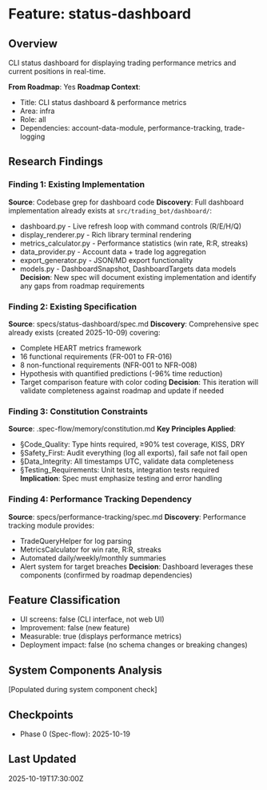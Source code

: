 # Feature: status-dashboard

## Overview
CLI status dashboard for displaying trading performance metrics and current positions in real-time.

**From Roadmap**: Yes
**Roadmap Context**:
- Title: CLI status dashboard & performance metrics
- Area: infra
- Role: all
- Dependencies: account-data-module, performance-tracking, trade-logging

## Research Findings

### Finding 1: Existing Implementation
**Source**: Codebase grep for dashboard code
**Discovery**: Full dashboard implementation already exists at `src/trading_bot/dashboard/`:
- dashboard.py - Live refresh loop with command controls (R/E/H/Q)
- display_renderer.py - Rich library terminal rendering
- metrics_calculator.py - Performance statistics (win rate, R:R, streaks)
- data_provider.py - Account data + trade log aggregation
- export_generator.py - JSON/MD export functionality
- models.py - DashboardSnapshot, DashboardTargets data models
**Decision**: New spec will document existing implementation and identify any gaps from roadmap requirements

### Finding 2: Existing Specification
**Source**: specs/status-dashboard/spec.md
**Discovery**: Comprehensive spec already exists (created 2025-10-09) covering:
- Complete HEART metrics framework
- 16 functional requirements (FR-001 to FR-016)
- 8 non-functional requirements (NFR-001 to NFR-008)
- Hypothesis with quantified predictions (-96% time reduction)
- Target comparison feature with color coding
**Decision**: This iteration will validate completeness against roadmap and update if needed

### Finding 3: Constitution Constraints
**Source**: .spec-flow/memory/constitution.md
**Key Principles Applied**:
- §Code_Quality: Type hints required, ≥90% test coverage, KISS, DRY
- §Safety_First: Audit everything (log all exports), fail safe not fail open
- §Data_Integrity: All timestamps UTC, validate data completeness
- §Testing_Requirements: Unit tests, integration tests required
**Implication**: Spec must emphasize testing and error handling

### Finding 4: Performance Tracking Dependency
**Source**: specs/performance-tracking/spec.md
**Discovery**: Performance tracking module provides:
- TradeQueryHelper for log parsing
- MetricsCalculator for win rate, R:R, streaks
- Automated daily/weekly/monthly summaries
- Alert system for target breaches
**Decision**: Dashboard leverages these components (confirmed by roadmap dependencies)

## Feature Classification
- UI screens: false (CLI interface, not web UI)
- Improvement: false (new feature)
- Measurable: true (displays performance metrics)
- Deployment impact: false (no schema changes or breaking changes)

## System Components Analysis
[Populated during system component check]

## Checkpoints
- Phase 0 (Spec-flow): 2025-10-19

## Last Updated
2025-10-19T17:30:00Z
